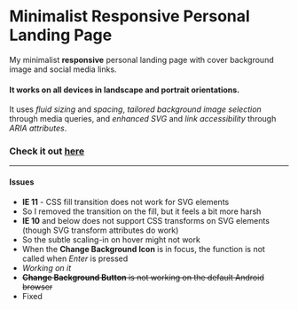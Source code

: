 # Minimalist Responsive Personal Landing Page

My minimalist **responsive** personal landing page with cover background image and social media links.

#### It works on all devices in landscape and portrait orientations.

It uses _fluid sizing_ and _spacing_, _tailored background image selection_ through media queries, and _enhanced SVG_ and _link accessibility_ through _ARIA attributes_.

### Check it out **[here](http://jorypestorious.com)**

---

#### Issues
* **IE 11** - CSS fill transition does not work for SVG elements
 * So I removed the transition on the fill, but it feels a bit more harsh
* **IE 10** and below does not support CSS transforms on SVG elements (though SVG transform attributes do work)
 * So the subtle scaling-in on hover might not work
* When the **Change Background Icon** is in focus, the function is not called when _Enter_ is pressed
 * _Working on it_
* ~~**Change Background Button** is not working on the default Android browser~~
 * Fixed

